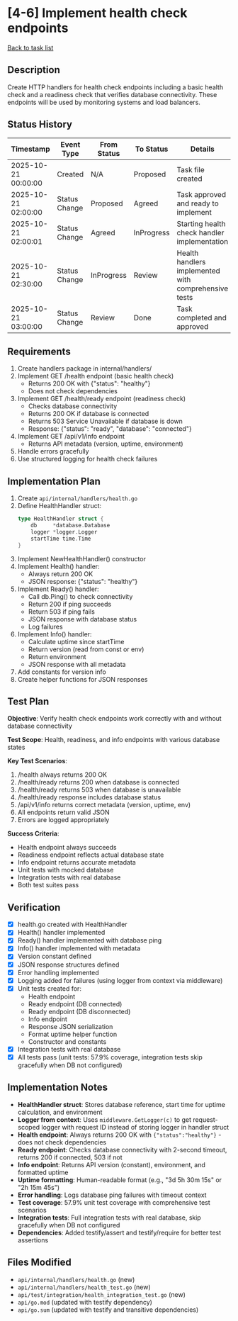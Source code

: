 # [4-6] Implement health check endpoints

[Back to task list](./tasks.md)

## Description

Create HTTP handlers for health check endpoints including a basic health check and a readiness check that verifies database connectivity. These endpoints will be used by monitoring systems and load balancers.

## Status History

| Timestamp | Event Type | From Status | To Status | Details | User |
|-----------|------------|-------------|-----------|---------|------|
| 2025-10-21 00:00:00 | Created | N/A | Proposed | Task file created | AI_Agent |
| 2025-10-21 02:00:00 | Status Change | Proposed | Agreed | Task approved and ready to implement | User |
| 2025-10-21 02:00:01 | Status Change | Agreed | InProgress | Starting health check handler implementation | AI_Agent |
| 2025-10-21 02:30:00 | Status Change | InProgress | Review | Health handlers implemented with comprehensive tests | AI_Agent |
| 2025-10-21 03:00:00 | Status Change | Review | Done | Task completed and approved | User |

## Requirements

1. Create handlers package in internal/handlers/
2. Implement GET /health endpoint (basic health check)
   - Returns 200 OK with {"status": "healthy"}
   - Does not check dependencies
3. Implement GET /health/ready endpoint (readiness check)
   - Checks database connectivity
   - Returns 200 OK if database is connected
   - Returns 503 Service Unavailable if database is down
   - Response: {"status": "ready", "database": "connected"}
4. Implement GET /api/v1/info endpoint
   - Returns API metadata (version, uptime, environment)
5. Handle errors gracefully
6. Use structured logging for health check failures

## Implementation Plan

1. Create `api/internal/handlers/health.go`
2. Define HealthHandler struct:
   ```go
   type HealthHandler struct {
       db     *database.Database
       logger *logger.Logger
       startTime time.Time
   }
   ```
3. Implement NewHealthHandler() constructor
4. Implement Health() handler:
   - Always return 200 OK
   - JSON response: {"status": "healthy"}
5. Implement Ready() handler:
   - Call db.Ping() to check connectivity
   - Return 200 if ping succeeds
   - Return 503 if ping fails
   - JSON response with database status
   - Log failures
6. Implement Info() handler:
   - Calculate uptime since startTime
   - Return version (read from const or env)
   - Return environment
   - JSON response with all metadata
7. Add constants for version info
8. Create helper functions for JSON responses

## Test Plan

**Objective**: Verify health check endpoints work correctly with and without database connectivity

**Test Scope**: Health, readiness, and info endpoints with various database states

**Key Test Scenarios**:
1. /health always returns 200 OK
2. /health/ready returns 200 when database is connected
3. /health/ready returns 503 when database is unavailable
4. /health/ready response includes database status
5. /api/v1/info returns correct metadata (version, uptime, env)
6. All endpoints return valid JSON
7. Errors are logged appropriately

**Success Criteria**:
- Health endpoint always succeeds
- Readiness endpoint reflects actual database state
- Info endpoint returns accurate metadata
- Unit tests with mocked database
- Integration tests with real database
- Both test suites pass

## Verification

- [x] health.go created with HealthHandler
- [x] Health() handler implemented
- [x] Ready() handler implemented with database ping
- [x] Info() handler implemented with metadata
- [x] Version constant defined
- [x] JSON response structures defined
- [x] Error handling implemented
- [x] Logging added for failures (using logger from context via middleware)
- [x] Unit tests created for:
  - Health endpoint
  - Ready endpoint (DB connected)
  - Ready endpoint (DB disconnected)
  - Info endpoint
  - Response JSON serialization
  - Format uptime helper function
  - Constructor and constants
- [x] Integration tests with real database
- [x] All tests pass (unit tests: 57.9% coverage, integration tests skip gracefully when DB not configured)

## Implementation Notes

- **HealthHandler struct**: Stores database reference, start time for uptime calculation, and environment
- **Logger from context**: Uses `middleware.GetLogger(c)` to get request-scoped logger with request ID instead of storing logger in handler struct
- **Health endpoint**: Always returns 200 OK with `{"status":"healthy"}` - does not check dependencies
- **Ready endpoint**: Checks database connectivity with 2-second timeout, returns 200 if connected, 503 if not
- **Info endpoint**: Returns API version (constant), environment, and formatted uptime
- **Uptime formatting**: Human-readable format (e.g., "3d 5h 30m 15s" or "2h 15m 45s")
- **Error handling**: Logs database ping failures with timeout context
- **Test coverage**: 57.9% unit test coverage with comprehensive test scenarios
- **Integration tests**: Full integration tests with real database, skip gracefully when DB not configured
- **Dependencies**: Added testify/assert and testify/require for better test assertions

## Files Modified

- `api/internal/handlers/health.go` (new)
- `api/internal/handlers/health_test.go` (new)
- `api/test/integration/health_integration_test.go` (new)
- `api/go.mod` (updated with testify dependency)
- `api/go.sum` (updated with testify and transitive dependencies)

